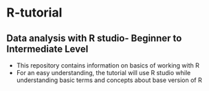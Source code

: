 # R-tutorial
## Data analysis with R studio- Beginner to Intermediate Level
- This repository contains information on basics of working with R
- For an easy understanding, the tutorial will use R studio while understanding basic terms and concepts about base version of R
